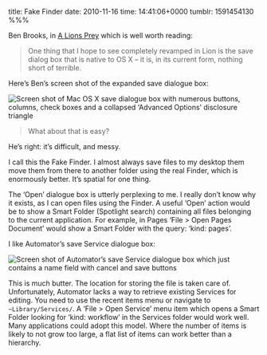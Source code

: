 title: Fake Finder
date: 2010-11-16
time: 14:41:06+0000
tumblr: 1591454130
%%%

Ben Brooks, in [A Lions Prey][LP] which is well worth reading:

> One thing that I hope to see completely revamped in Lion is the save dialog box that is native to OS X – it is, in its current form, nothing short of terrible.

Here’s Ben’s screen shot of the expanded save dialogue box:

![Screen shot of Mac OS X save dialogue box with numerous buttons, columns, check boxes and a collapsed ‘Advanced Options’ disclosure triangle](save-dialogue-box.png)

> What about that is easy?

He’s right: it’s difficult, and messy.

I call this the Fake Finder. I almost always save files to my desktop them move them from there to another folder using the real Finder, which is enormously better. It’s spatial for one thing.

The ‘Open’ dialogue box is utterly perplexing to me. I really don’t know why it exists, as I can open files using the Finder. A useful ‘Open’ action would be to show a Smart Folder (Spotlight search) containing all files belonging to the current application. For example, in Pages ‘File > Open Pages Document’ would show a Smart Folder with the query: ‘kind: pages’.

I like Automator’s save Service dialogue box:

![Screen shot of Automator’s save Service dialogue box which just contains a name field with cancel and save buttons](save-service-dialogue-box.png)

This is much butter. The location for storing the file is taken care of. Unfortunately, Automator lacks a way to retrieve existing Services for editing. You need to use the recent items menu or navigate to `~Library/Services/`. A ‘File > Open Service’ menu item which opens a Smart Folder looking for ‘kind: workflow’ in the Services folder would work well. Many applications could adopt this model. Where the number of items is likely to not grow too large, a flat list of items can work better than a hierarchy.

[LP]: http://brooksreview.net/2010/11/lions-prey/
